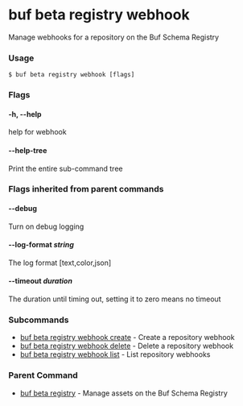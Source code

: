 # buf beta registry webhook

Manage webhooks for a repository on the Buf Schema Registry

### Usage

```console
$ buf beta registry webhook [flags]
```

### Flags

#### \-h, --help

help for webhook

#### \--help-tree

Print the entire sub-command tree

### Flags inherited from parent commands

#### \--debug

Turn on debug logging

#### \--log-format _string_

The log format \[text,color,json\]

#### \--timeout _duration_

The duration until timing out, setting it to zero means no timeout

### Subcommands

- [buf beta registry webhook create](create/) - Create a repository webhook
- [buf beta registry webhook delete](delete/) - Delete a repository webhook
- [buf beta registry webhook list](list/) - List repository webhooks

### Parent Command

- [buf beta registry](../) - Manage assets on the Buf Schema Registry
